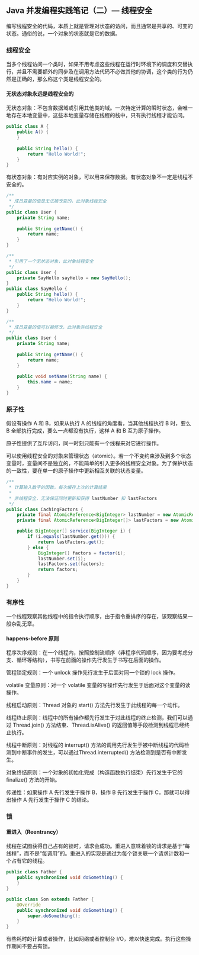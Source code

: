 ## Java 并发编程实践笔记（二）— 线程安全

编写线程安全的代码，本质上就是管理对状态的访问，而且通常是共享的、可变的状态。通俗的说，一个对象的状态就是它的数据。



### 线程安全

当多个线程访问一个类时，如果不用考虑这些线程在运行时环境下的调度和交替执行，并且不需要额外的同步及在调用方法代码不必做其他的协调，这个类的行为仍然是正确的，那么称这个类是线程安全的。



#### 无状态对象永远是线程安全的

无状态对象：不包含数据域或引用其他类的域。一次特定计算的瞬时状态，会唯一地存在本地变量中，这些本地变量存储在线程的栈中，只有执行线程才能访问。

~~~java
public class A {
    public A() {
    }
    
    public String hello() {
        return "Hello World!";
    }
}
~~~

有状态对象：有对应实例的对象，可以用来保存数据。有状态对象不一定是线程不安全的。

~~~java
/**
 * 成员变量的值是无法被改变的，此对象线程安全
 */
public class User {
    private String name;
    
    public String getName() {
        return name;
    }
}

/**
 * 引用了一个无状态对象，此对象线程安全
 */
public class User {
    private SayHello sayHello = new SayHello();
}
public class SayHello {
    public String hello() {
        return "Hello World!";
    }
}

/**
 * 成员变量的值可以被修改，此对象非线程安全
 */
public class User {
    private String name;
    
    public String getName() {
        return name;
    }
    
    public void setName(String name) {
        this.name = name;
    }
}
~~~



### 原子性

假设有操作 A 和 B，如果从执行 A 的线程的角度看，当其他线程执行 B 时，要么 B 全部执行完成，要么一点都没有执行，这样 A 和 B 互为原子操作。

原子性提供了互斥访问，同一时刻只能有一个线程来对它进行操作。

可以使用线程安全的对象来管理状态（atomic）。若一个不变约束涉及到多个状态变量时，变量间不是独立的，不能简单的引入更多的线程安全对象。为了保护状态的一致性，要在单一的原子操作中更新相互关联的状态变量。

~~~java
/**
 * 计算输入数字的因数，每次缓存上次的计算结果
 *
 * 非线程安全，无法保证同时更新和获得 lastNumber 和 lastFactors
 */
public class CachingFactors {
    private final AtomicReference<BigInteger> lastNumber = new AtomicReference<>();
    private final AtomicReference<BigInteger[]> lastFactors = new AtomicReference<>();

    public BigInteger[] service(BigInteger i) {
        if (i.equals(lastNumber.get())) {
            return lastFactors.get();
        } else {
            BigInteger[] factors = factor(i);
            lastNumber.set(i);
            lastFactors.set(factors);
            return factors;
        }
    }
}
~~~



### 有序性

一个线程观察其他线程中的指令执行顺序，由于指令重排序的存在，该观察结果一般杂乱无章。

#### happens-before 原则

程序次序规则：在一个线程内，按照控制流顺序（非程序代码顺序，因为要考虑分支、循环等结构），书写在前面的操作先行发生于书写在后面的操作。

管程锁定规则：一个 unlock 操作先行发生于后面对同一个锁的 lock 操作。

volatile 变量原则：对一个 volatile 变量的写操作先行发生于后面对这个变量的读操作。

线程启动原则：Thread 对象的 start() 方法先行发生于此线程的每一个动作。

线程终止原则：线程中的所有操作都先行发生于对此线程的终止检测，我们可以通过 Thread.join() 方法结束、Thread.isAlive() 的返回值等手段检测到线程已经终止执行。

线程中断原则：对线程的 interrupt() 方法的调用先行发生于被中断线程的代码检测到中断事件的发生，可以通过Thread.interrupted() 方法检测到是否有中断发生。

对象终结原则：一个对象的初始化完成（构造函数执行结束）先行发生于它的 finalize() 方法的开始。

传递性：如果操作 A 先行发生于操作 B，操作 B 先行发生于操作 C，那就可以得出操作 A 先行发生于操作 C 的结论。



### 锁

#### 重进入（Reentrancy）

线程在试图获得自己占有的锁时，请求会成功。重进入意味着锁的请求是基于“每线程”，而不是“每调用”的。重进入的实现是通过为每个锁关联一个请求计数和一个占有它的线程。

~~~java
public class Father {
    public synchronized void doSomething() {
    }
}

public class Son extends Father {
    @Override
    public synchronized void doSomething() {
        super.doSomething();
    }
}
~~~

有些耗时的计算或者操作，比如网络或者控制台 I/O，难以快速完成。执行这些操作期间不要占有锁。